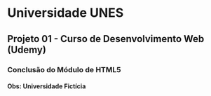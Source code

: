 # Universidade UNES
## Projeto 01 - Curso de Desenvolvimento Web (Udemy)
### Conclusão do Módulo de HTML5 
#### Obs: Universidade Fictícia
